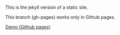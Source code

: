 This is the jekyll version of a static site.

This branch (gh-pages) works only in Github pages.

[Demo (Github pages)](https://chalatz.github.io/emm_fr_jekyll/)